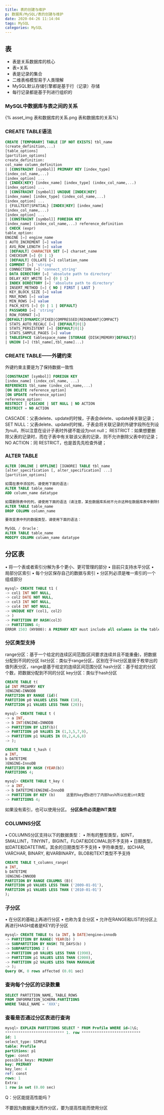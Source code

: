 ```yaml
---
title: 表的创建与维护
p: 数据库/MySQL/表的创建与维护
date: 2020-04-26 11:14:04
tags: MySQL
categories: MySQL
---
```

## 表

- 表是关系数据库的核心
- 表=关系
- 表是记录的集合
- 二维表格模型易于人类理解
- MySQL默认存储引擎都是基于行（记录）存储
- 每行记录都是基于列进行组织的

### MySQL中数据库与表之间的关系

{% asset_img 表和数据库的关系.png 表和数据库的关系%}

### CREATE TABLE语法

```sql
CREATE [TEMPORARY] TABLE [IF NOT EXISTS] tbl_name
(create_definition,...)
[table_options]
[partition_options]
create_definition:
col_name column_definition
| [CONSTRAINT [symbol]] PRIMARY KEY [index_type] 
(index_col_name,...)
[index_option] ...
| {INDEX|KEY} [index_name] [index_type] (index_col_name,...)
[index_option] ...
| [CONSTRAINT [symbol]] UNIQUE [INDEX|KEY]
[index_name] [index_type] (index_col_name,...)
[index_option] ...
| {FULLTEXT|SPATIAL} [INDEX|KEY] [index_name] 
(index_col_name,...)
[index_option] ...
| [CONSTRAINT [symbol]] FOREIGN KEY
[index_name] (index_col_name,...) reference_definition
| CHECK (expr)
table_option:
ENGINE [=] engine_name
| AUTO_INCREMENT [=] value
| AVG_ROW_LENGTH [=] value
| [DEFAULT] CHARACTER SET [=] charset_name
| CHECKSUM [=] {0 | 1}
| [DEFAULT] COLLATE [=] collation_name
| COMMENT [=] 'string'
| CONNECTION [=] 'connect_string'
| DATA DIRECTORY [=] 'absolute path to directory'
| DELAY_KEY_WRITE [=] {0 | 1}
| INDEX DIRECTORY [=] 'absolute path to directory'
| INSERT_METHOD [=] { NO | FIRST | LAST }
| KEY_BLOCK_SIZE [=] value
| MAX_ROWS [=] value
| MIN_ROWS [=] value
| PACK_KEYS [=] {0 | 1 | DEFAULT}
| PASSWORD [=] 'string'
| ROW_FORMAT [=] 
{DEFAULT|DYNAMIC|FIXED|COMPRESSED|REDUNDANT|COMPACT}
| STATS_AUTO_RECALC [=] {DEFAULT|0|1}
| STATS_PERSISTENT [=] {DEFAULT|0|1}
| STATS_SAMPLE_PAGES [=] value
| TABLESPACE tablespace_name [STORAGE {DISK|MEMORY|DEFAULT}]
| UNION [=] (tbl_name[,tbl_name]...)
```

### CREATE TABLE——外键约束

外键约束主要是为了保持数据一致性

```sql
[CONSTRAINT [symbol]] FOREIGN KEY
[index_name] (index_col_name, ...)
REFERENCES tbl_name (index_col_name,...)
[ON DELETE reference_option]
[ON UPDATE reference_option]
reference_option:
RESTRICT | CASCADE | SET NULL | NO ACTION
RESTRICT = NO ACTION
```

CASCADE：父表delete、update的时候，子表会delete、update掉关联记录；
SET NULL：父表delete、update的时候，子表会将关联记录的外键字段所在列设为null，所以注意在设计子表时外键不能设为not null；
RESTRICT：如果想要删除父表的记录时，而在子表中有关联该父表的记录，则不允许删除父表中的记录；
NO ACTION：同 RESTRICT，也是首先先检查外键；

### ALTER TABLE

```sql
ALTER [ONLINE | OFFLINE] [IGNORE] TABLE tbl_name
[alter_specification [, alter_specification] ...]
[partition_options]

如需在表中添加列，请使用下面的语法:
ALTER TABLE table_name
ADD column_name datatype

如需删除表中的列，请使用下面的语法（请注意，某些数据库系统不允许这种在数据库表中删除列的方式）：
ALTER TABLE table_name
DROP COLUMN column_name

要改变表中列的数据类型，请使用下面的语法：

MySQL / Oracle：
ALTER TABLE table_name
MODIFY COLUMN column_name datatype
```

## 分区表

• 将一个表或者索引分解为多个更小、更可管理的部分
• 目前只支持水平分区
• 局部分区索引
• 每个分区保存自己的数据与索引
• 分区列必须是唯一索引的一个组成部分

```sql
mysql> CREATE TABLE t1 (
-> col1 INT NOT NULL,
-> col2 DATE NOT NULL,
-> col3 INT NOT NULL,
-> col4 INT NOT NULL,
-> UNIQUE KEY (col1, col2)
-> )
-> PARTITION BY HASH(col3)
-> PARTITIONS 4;
ERROR 1503 (HY000): A PRIMARY KEY must include all columns in the table's partitioning function
```

### 分区类型支持

range分区：基于一个给定的连续区间范围(区间要求连续并且不能重叠)，把数据分配到不同的分区
list分区：类似于range分区，区别在于list分区是居于枚举出的值列表分区，range是基于给定的连续区间范围分区
hash分区：基于给定的分区个数，把数据分配到不同的分区
key分区：类似于hash分区

```sql
CREATE TABLE t(
id INT PRIAMRY KEY
)ENGINE=INNODB
PARTITION BY RANGE (id)(
PARTITION p0 VALUES LESS THAN (10),
PARTITION p1 VALUES LESS THAN (20));

mysql> CREATE TABLE t (
-> a INT,
-> b INT)ENGINE=INNODB
-> PARTITION BY LIST(b)(
-> PARTITION p0 VALUES IN (1,3,5,7,9),
-> PARTITION p1 VALUES IN (0,2,4,6,8)
-> );

CREATE TABLE t_hash (
a INT,
b DATETIME
)ENGINE=InnoDB
PARTITION BY HASH (YEAR(b))
PARTITIONS 4;

mysql> CREATE TABLE t_key (
-> a INT,
-> b DATETIME)ENGINE=InnoDB
-> PARTITION BY KEY (b)     这里的key把b进行了内部hash所以也是int类型
-> PARTITIONS 4;

```

如果没有索引，也可以使用分区。
**分区条件必须是INT类型**

### COLUMNS分区

• COLUMNS分区支持以下的数据类型：
• 所有的整型类型，如INT，SMALLINT，TINYINT，BIGINT。FLOAT和DECIMAL则不予支持
• 日期类型，如DATE和DATETIME。其余的日期类型不予支持
• 字符串类型，如CHAR, VARCHAR, BINARY, 和VARBINARY。BLOB和TEXT类型不予支持

```sql
CREATE TABLE t_columns_range(
a INT,
b DATETIME
)ENGINE=INNODB
PARTITION BY RANGE COLUMNS (B)(
PARTITION p0 VALUES LESS THAN ('2009-01-01'),
PARTITION p1 VALUES LESS THAN ('2010-01-01')
);
```

### 子分区

• 在分区的基础上再进行分区
• 也称为复合分区
• 允许在RANGE和LIST的分区上再进行HASH或者是KEY的子分区

```sql
mysql> CREATE TABLE ts (a INT, b DATE)engine=innodb
-> PARTITION BY RANGE( YEAR(b) )
-> SUBPARTITION BY HASH( TO_DAYS(b) )
-> SUBPARTITIONS 2 (
-> PARTITION p0 VALUES LESS THAN (1990),
-> PARTITION p1 VALUES LESS THAN (2000),
-> PARTITION p2 VALUES LESS THAN MAXVALUE
-> );
Query OK, 0 rows affected (0.01 sec)
```

### 查询每个分区的记录数量

```sql
SELECT PARTITION_NAME, TABLE_ROWS
FROM INFORMATION_SCHEMA.PARTITIONS
WHERE TABLE_NAME = 'XXX';
```

### 查看是否通过分区表进行查询

```sql
mysql> EXPLAIN PARTITIONS SELECT * FROM Profile WHERE id=1\G;
*************************** 1. row ***************************
id: 1
select_type: SIMPLE
table: Profile
partitions: p1
type: const
possible_keys: PRIMARY
key: PRIMARY
key_len: 4
ref: const
rows: 1
Extra:
1 row in set (0.00 sec)
```

Q：分区能提高性能吗？

不要因为数据量大而作分区，要为提高性能而使用分区
